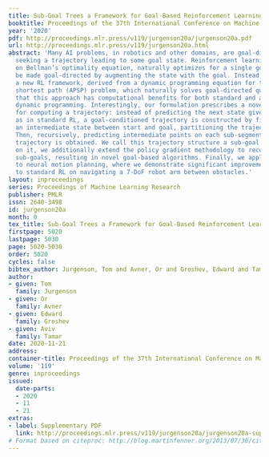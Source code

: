 ```yaml
---
title: Sub-Goal Trees a Framework for Goal-Based Reinforcement Learning
booktitle: Proceedings of the 37th International Conference on Machine Learning
year: '2020'
pdf: http://proceedings.mlr.press/v119/jurgenson20a/jurgenson20a.pdf
url: http://proceedings.mlr.press/v119/jurgenson20a.html
abstract: 'Many AI problems, in robotics and other domains, are goal-directed, essentially
  seeking a trajectory leading to some goal state. Reinforcement learning (RL), building
  on Bellman’s optimality equation, naturally optimizes for a single goal, yet can
  be made goal-directed by augmenting the state with the goal. Instead, we propose
  a new RL framework, derived from a dynamic programming equation for the all pairs
  shortest path (APSP) problem, which naturally solves goal-directed queries. We show
  that this approach has computational benefits for both standard and approximate
  dynamic programming. Interestingly, our formulation prescribes a novel protocol
  for computing a trajectory: instead of predicting the next state given its predecessor,
  as in standard RL, a goal-conditioned trajectory is constructed by first predicting
  an intermediate state between start and goal, partitioning the trajectory into two.
  Then, recursively, predicting intermediate points on each sub-segment, until a complete
  trajectory is obtained. We call this trajectory structure a sub-goal tree. Building
  on it, we additionally extend the policy gradient methodology to recursively predict
  sub-goals, resulting in novel goal-based algorithms. Finally, we apply our method
  to neural motion planning, where we demonstrate significant improvements compared
  to standard RL on navigating a 7-DoF robot arm between obstacles.'
layout: inproceedings
series: Proceedings of Machine Learning Research
publisher: PMLR
issn: 2640-3498
id: jurgenson20a
month: 0
tex_title: Sub-Goal Trees a Framework for Goal-Based Reinforcement Learning
firstpage: 5020
lastpage: 5030
page: 5020-5030
order: 5020
cycles: false
bibtex_author: Jurgenson, Tom and Avner, Or and Groshev, Edward and Tamar, Aviv
author:
- given: Tom
  family: Jurgenson
- given: Or
  family: Avner
- given: Edward
  family: Groshev
- given: Aviv
  family: Tamar
date: 2020-11-21
address: 
container-title: Proceedings of the 37th International Conference on Machine Learning
volume: '119'
genre: inproceedings
issued:
  date-parts:
  - 2020
  - 11
  - 21
extras:
- label: Supplementary PDF
  link: http://proceedings.mlr.press/v119/jurgenson20a/jurgenson20a-supp.pdf
# Format based on citeproc: http://blog.martinfenner.org/2013/07/30/citeproc-yaml-for-bibliographies/
---
```

